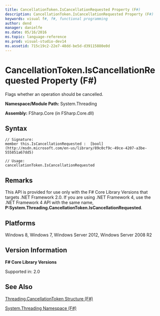 ```yaml
---
title: CancellationToken.IsCancellationRequested Property (F#)
description: CancellationToken.IsCancellationRequested Property (F#)
keywords: visual f#, f#, functional programming
author: dend
manager: danielfe
ms.date: 05/16/2016
ms.topic: language-reference
ms.prod: visual-studio-dev14
ms.assetid: 715c19c2-22e7-48dd-be5d-d39115880e0d 
---
```


# CancellationToken.IsCancellationRequested Property (F#)

Flags whether an operation should be cancelled.

**Namespace/Module Path:** System.Threading

**Assembly:** FSharp.Core (in FSharp.Core.dll)


## Syntax

```
// Signature:
member this.IsCancellationRequested :  [bool](http://msdn.microsoft.com/en-us/library/89c0cf9c-49ce-4207-a3be-555851a67dd5)

// Usage:
cancellationToken.IsCancellationRequested
```

## Remarks
This API is provided for use only with the F# Core Library Versions that targets .NET Framework 2.0. If you are using .NET Framework 4, use the .NET Framework 4 API with the same name, **P:System.Threading.CancellationToken.IsCancellationRequested**.


## Platforms
Windows 8, Windows 7, Windows Server 2012, Windows Server 2008 R2


## Version Information
**F# Core Library Versions**

Supported in: 2.0




## See Also
[Threading.CancellationToken Structure &#40;F&#35;&#41;](Threading.CancellationToken-Structure-%5BFSharp%5D.md)

[System.Threading Namespace &#40;F&#35;&#41;](System.Threading-Namespace-%5BFSharp%5D.md)

